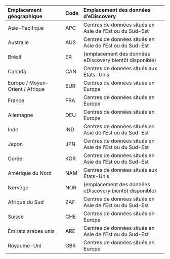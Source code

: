 
|  Emplacement géographique               |  Code  |  Emplacement des données d’eDiscovery        |
|:----------------------------|:-------|:---------------------------------|
|Asie-Pacifique                 |APC     |Centres de données situés en Asie de l’Est ou du Sud-Est|
|Australie                    |AUS     |Centres de données situés en Asie de l’Est ou du Sud-Est|
|Brésil                       |ER     |(emplacement des données eDiscovery bientôt disponible)|
|Canada                       |CAN     |Centres de données situés aux États-Unis                    |
|Europe / Moyen-Orient / Afrique|EUR     |Centres de données situés en Europe                |
|France                       |FRA     |Centres de données situés en Europe                |
|Allemagne                      |DEU     |Centres de données situés en Europe                |
|Inde                        |IND     |Centres de données situés en Asie de l’Est ou du Sud-Est|
|Japon                        |JPN     |Centres de données situés en Asie de l’Est ou du Sud-Est|
|Corée                        |KOR     |Centres de données situés en Asie de l’Est ou du Sud-Est|
|Amérique du Nord                |NAM     |Centres de données situés aux États-Unis                    |
|Norvège                       |NOR     |(emplacement des données eDiscovery bientôt disponible)|
|Afrique du Sud                 |ZAF     |Centres de données situés en Asie de l’Est ou du Sud-Est|
|Suisse                  |CHE     |Centres de données situés en Europe                |
|Émirats arabes unis         |ARE     |Centres de données situés en Asie de l’Est ou du Sud-Est|
|Royaume-Uni               |GBR     |Centres de données situés en Europe                |
